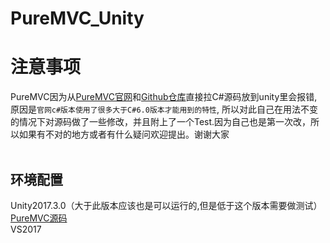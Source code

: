 # PureMVC_Unity
注意事项
====
PureMVC因为从[PureMVC官网](http://puremvc.org)和[Github仓库](https://github.com/PureMVC/puremvc-csharp-standard-framework)直接拉C#源码放到unity里会报错,原因是`官网c#版本使用了很多大于C#6.0版本才能用到的特性`, 所以对此自己在用法不变的情况下对源码做了一些修改，并且附上了一个Test.因为自己也是第一次改，所以如果有不对的地方或者有什么疑问欢迎提出。谢谢大家<br><br>
## 环境配置
Unity2017.3.0（大于此版本应该也是可以运行的,但是低于这个版本需要做测试）<br>
[PureMVC源码](https://github.com/PureMVC/puremvc-csharp-standard-framework)<br>
VS2017<br>
